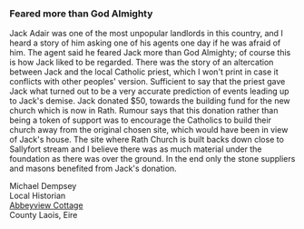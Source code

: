 ### Feared more than God Almighty

Jack Adair was one of the most unpopular landlords in this country, and I heard a story of him asking one of his agents one day if he was afraid of him. The agent said he feared Jack more than God Almighty; of course this is how Jack liked to be regarded. There was the story of an altercation between Jack and the local Catholic priest, which I won't print in case it conflicts with other peoples' version. Sufficient to say that the priest gave Jack what turned out to be a very accurate prediction of events leading up to Jack's demise. Jack donated $50, towards the building fund for the new church which is now in Rath. Rumour says that this donation rather than being a token of support was to encourage the Catholics to build their church away from the original chosen site, which would have been in view of Jack's house. The site where Rath Church is built backs down close to Sallyfort stream and I believe there was as much material under the foundation as there was over the ground. In the end only the stone suppliers and masons benefited from Jack's donation.  

Michael Dempsey  
Local Historian  
[Abbeyview Cottage](http://web.archive.org/web/20070819023905/http://www.barrowvale.com/abbeyview/history.asp "Abbeyview Cottage")  
County Laois, Eire
